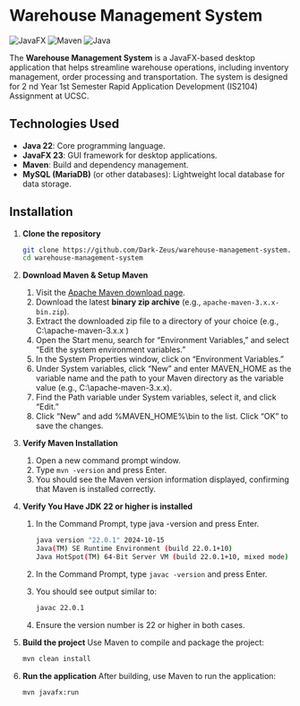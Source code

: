 # Warehouse Management System

![JavaFX](https://img.shields.io/badge/JavaFX-v23-blue.svg)
![Maven](https://img.shields.io/badge/Maven-Build-brightgreen.svg)
![Java](https://img.shields.io/badge/Java-22-orange.svg)

The **Warehouse Management System** is a JavaFX-based desktop application that helps streamline warehouse operations, including inventory management, order processing and transportation. The system is designed for 2 nd Year 1st Semester Rapid Application Development (IS2104) Assignment at UCSC.

## Technologies Used
- **Java 22**: Core programming language.
- **JavaFX 23**: GUI framework for desktop applications.
- **Maven**: Build and dependency management.
- **MySQL (MariaDB)** (or other databases): Lightweight local database for data storage.

## Installation

1. **Clone the repository**
   ```bash
   git clone https://github.com/Dark-Zeus/warehouse-management-system.git
   cd warehouse-management-system
   ```
2. **Download Maven & Setup Maven**
  
    1. Visit the [Apache Maven download page](https://maven.apache.org/download.cgi).
    2. Download the latest **binary zip archive** (e.g., `apache-maven-3.x.x-bin.zip`).
    3. Extract the downloaded zip file to a directory of your choice (e.g., C:\apache-maven-3.x.x )
    4. Open the Start menu, search for “Environment Variables,” and select “Edit the system environment variables.”
    5. In the System Properties window, click on “Environment Variables.”
    6. Under System variables, click “New” and enter MAVEN_HOME as the variable name and the path to your Maven directory as the variable value (e.g., C:\apache-maven-3.x.x).
    7. Find the Path variable under System variables, select it, and click “Edit.”
    8. Click “New” and add %MAVEN_HOME%\bin to the list. Click “OK” to save the changes.

3. **Verify Maven Installation**
   1. Open a new command prompt window.
   2. Type `mvn -version` and press Enter.
   3. You should see the Maven version information displayed, confirming that Maven is installed correctly.

4. **Verify You Have JDK 22 or higher is installed**
   1. In the Command Prompt, type java -version and press Enter.
      ```bash
      java version "22.0.1" 2024-10-15
      Java(TM) SE Runtime Environment (build 22.0.1+10)
      Java HotSpot(TM) 64-Bit Server VM (build 22.0.1+10, mixed mode)
      ```

   2. In the Command Prompt, type `javac -version` and press Enter.
   3. You should see output similar to:
      ```bash
      javac 22.0.1
      ```
   4. Ensure the version number is 22 or higher in both cases.

4. **Build the project** Use Maven to compile and package the project:
    ```bash
    mvn clean install
    ```
    
5. **Run the application** After building, use Maven to run the application:
    ```bash
    mvn javafx:run
    ```

